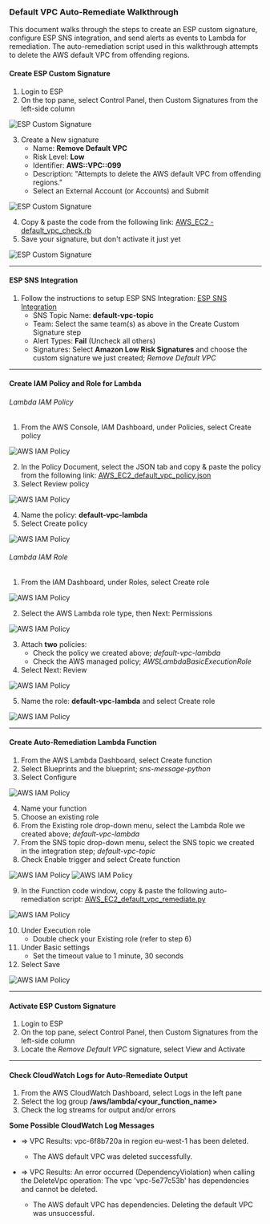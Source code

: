 ### Default VPC Auto-Remediate Walkthrough

This document walks through the steps to create an ESP custom signature, configure ESP SNS integration, and send alerts as events to Lambda for remediation.  The auto-remediation script used in this walkthrough attempts to delete the AWS default VPC from offending regions.


#### Create ESP Custom Signature

1. Login to ESP
2. On the top pane, select Control Panel, then Custom Signatures from the left-side column

![ESP Custom Signature](../../../images/esp_custom_sig1.jpg)

3. Create a New signature
    * Name: **Remove Default VPC**
    * Risk Level: **Low**
    * Identifier: **AWS::VPC::099**
    * Description: "Attempts to delete the AWS default VPC from offending regions."
    * Select an External Account (or Accounts) and Submit

![ESP Custom Signature](../../../images/esp_custom_sig2.jpg)

4. Copy & paste the code from the following link: [AWS_EC2 - default_vpc_check.rb](https://github.com/EvidentSecurity/custom_signatures/blob/master/AWS_EC2%20-%20default_vpc_check.rb)
5. Save your signature, but don't activate it just yet

![ESP Custom Signature](../../../images/esp_custom_sig3.jpg)

---

#### ESP SNS Integration

1. Follow the instructions to setup ESP SNS Integration: [ESP SNS Integration](https://esp.evident.io/control_panel/integrations/amazon_sns/)
    * SNS Topic Name: **default-vpc-topic**
    * Team: Select the same team(s) as above in the Create Custom Signature step
    * Alert Types: **Fail** (Uncheck all others)
    * Signatures: Select **Amazon Low Risk Signatures** and choose the custom signature we just created; *Remove Default VPC*

---

#### Create IAM Policy and Role for Lambda

###### Lambda IAM Policy

1. From the AWS Console, IAM Dashboard, under Policies, select Create policy

![AWS IAM Policy](../../../images/aws_iam_policy2.jpg)

2. In the Policy Document, select the JSON tab and copy & paste the policy from the following link: [AWS_EC2_default_vpc_policy.json](https://github.com/EvidentSecurity/automation/blob/master/autoremediate/aws/lambda/default_vpc_remediate/AWS_EC2_default_vpc_policy.json)
3. Select Review policy

![AWS IAM Policy](../../../images/aws_iam_policy3.jpg)

4. Name the policy: **default-vpc-lambda**
5. Select Create policy

![AWS IAM Policy](../../../images/aws_iam_policy4.jpg)

###### Lambda IAM Role

1. From the IAM Dashboard, under Roles, select Create role

![AWS IAM Policy](../../../images/aws_iam_role1.jpg)

2. Select the AWS Lambda role type, then Next: Permissions 

![AWS IAM Policy](../../../images/aws_iam_role2.jpg)

3. Attach **two** policies:
    * Check the policy we created above; *default-vpc-lambda*
    * Check the AWS managed policy; *AWSLambdaBasicExecutionRole*
4. Select Next: Review

![AWS IAM Policy](../../../images/aws_iam_role3.jpg)

5. Name the role: **default-vpc-lambda** and select Create role

![AWS IAM Policy](../../../images/aws_iam_role4.jpg)

---

#### Create Auto-Remediation Lambda Function

1. From the AWS Lambda Dashboard, select Create function
2. Select Blueprints and the blueprint; *sns-message-python*
3. Select Configure

![AWS IAM Policy](../../../images/aws_lambda1.jpg)

4. Name your function
5. Choose an existing role
6. From the Existing role drop-down menu, select the Lambda Role we created above; *default-vpc-lambda*
7. From the SNS topic drop-down menu, select the SNS topic we created in the integration step; *default-vpc-topic*
8. Check Enable trigger and select Create function

![AWS IAM Policy](../../../images/aws_lambda2a.jpg)
![AWS IAM Policy](../../../images/aws_lambda2b.jpg)

9. In the Function code window, copy & paste the following auto-remediation script: [AWS_EC2_default_vpc_remediate.py](https://github.com/EvidentSecurity/automation/blob/master/autoremediate/aws/lambda/default_vpc_remediate/AWS_EC2_default_vpc_remediate.py)

![AWS IAM Policy](../../../images/aws_lambda3a.jpg)

10. Under Execution role
    * Double check your Existing role (refer to step 6)
11. Under Basic settings
    * Set the timeout value to 1 minute, 30 seconds
12. Select Save

![AWS IAM Policy](../../../images/aws_lambda3b.jpg)

---

#### Activate ESP Custom Signature

1. Login to ESP
2. On the top pane, select Control Panel, then Custom Signatures from the left-side column
3. Locate the *Remove Default VPC* signature, select View and Activate

---

#### Check CloudWatch Logs for Auto-Remediate Output

1. From the AWS CloudWatch Dashboard, select Logs in the left pane
2. Select the log group **/aws/lambda/<your_function_name>**
3. Check the log streams for output and/or errors


**Some Possible CloudWatch Log Messages**

* => VPC Results: vpc-6f8b720a in region eu-west-1 has been deleted.
    * The AWS default VPC was deleted successfully.

* => VPC Results: An error occurred (DependencyViolation) when calling the DeleteVpc operation: The vpc 'vpc-5e77c53b' has dependencies and cannot be deleted.
    * The AWS default VPC has dependencies.  Deleting the default VPC was unsuccessful. 
